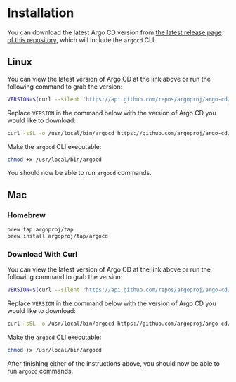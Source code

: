 # Installation

You can download the latest Argo CD version from [the latest release page of this repository](https://github.com/argoproj/argo-cd/releases/latest), which will include the `argocd` CLI.

## Linux

You can view the latest version of Argo CD at the link above or run the following command to grab the version:

```bash
VERSION=$(curl --silent "https://api.github.com/repos/argoproj/argo-cd/releases/latest" | grep '"tag_name"' | sed -E 's/.*"([^"]+)".*/\1/')
```

Replace `VERSION` in the command below with the version of Argo CD you would like to download:

```bash
curl -sSL -o /usr/local/bin/argocd https://github.com/argoproj/argo-cd/releases/download/$VERSION/argocd-linux-amd64
```

Make the `argocd` CLI executable:

```bash
chmod +x /usr/local/bin/argocd
```

You should now be able to run `argocd` commands.

## Mac

### Homebrew

```bash
brew tap argoproj/tap
brew install argoproj/tap/argocd
```

### Download With Curl

You can view the latest version of Argo CD at the link above or run the following command to grab the version:

```bash
VERSION=$(curl --silent "https://api.github.com/repos/argoproj/argo-cd/releases/latest" | grep '"tag_name"' | sed -E 's/.*"([^"]+)".*/\1/')
```

Replace `VERSION` in the command below with the version of Argo CD you would like to download:

```bash
curl -sSL -o /usr/local/bin/argocd https://github.com/argoproj/argo-cd/releases/download/$VERSION/argocd-darwin-amd64
```

Make the `argocd` CLI executable:

```bash
chmod +x /usr/local/bin/argocd
```

After finishing either of the instructions above, you should now be able to run `argocd` commands.
